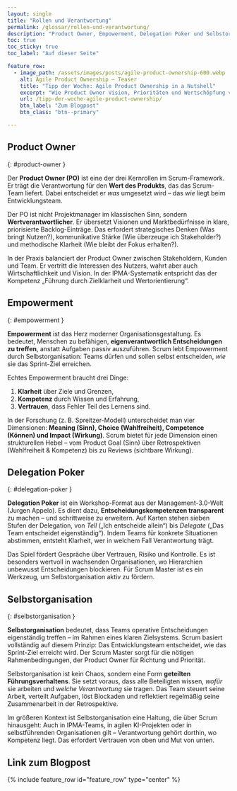 ```yaml
---
layout: single
title: "Rollen und Verantwortung"
permalink: /glossar/rollen-und-verantwortung/
description: "Product Owner, Empowerment, Delegation Poker und Selbstorganisation – wie Verantwortung in Scrum verteilt und in agilen Organisationen gelebt wird."
toc: true
toc_sticky: true
toc_label: "Auf dieser Seite"

feature_row:
  - image_path: /assets/images/posts/agile-product-ownership-600.webp
    alt: Agile Product Ownership – Teaser
    title: "Tipp der Woche: Agile Product Ownership in a Nutshell"
    excerpt: "Wie Product Owner Vision, Prioritäten und Wertschöpfung verbinden – Klarheit statt Kontrolle."
    url: /tipp-der-woche-agile-product-ownership/
    btn_label: "Zum Blogpost"
    btn_class: "btn--primary"

---
```


## Product Owner
{: #product-owner }

Der **Product Owner (PO)** ist eine der drei Kernrollen im Scrum-Framework.
Er trägt die Verantwortung für den **Wert des Produkts**, das das Scrum-Team liefert. Dabei entscheidet er *was* umgesetzt wird – das *wie* liegt beim Entwicklungsteam.

Der PO ist nicht Projektmanager im klassischen Sinn, sondern **Wertverantwortlicher**.
Er übersetzt Visionen und Marktbedürfnisse in klare, priorisierte Backlog-Einträge.
Das erfordert strategisches Denken (Was bringt Nutzen?), kommunikative Stärke (Wie überzeuge ich Stakeholder?) und methodische Klarheit (Wie bleibt der Fokus erhalten?).

In der Praxis balanciert der Product Owner zwischen Stakeholdern, Kunden und Team. Er vertritt die Interessen des Nutzers, wahrt aber auch Wirtschaftlichkeit und Vision.
In der IPMA-Systematik entspricht das der Kompetenz „Führung durch Zielklarheit und Wertorientierung“.

## Empowerment
{: #empowerment }

**Empowerment** ist das Herz moderner Organisationsgestaltung.
Es bedeutet, Menschen zu befähigen, **eigenverantwortlich Entscheidungen zu treffen**, anstatt Aufgaben passiv auszuführen.
Scrum lebt Empowerment durch Selbstorganisation: Teams dürfen und sollen selbst entscheiden, *wie* sie das Sprint-Ziel erreichen.

Echtes Empowerment braucht drei Dinge:
1. **Klarheit** über Ziele und Grenzen,
2. **Kompetenz** durch Wissen und Erfahrung,
3. **Vertrauen**, dass Fehler Teil des Lernens sind.

In der Forschung (z. B. Spreitzer-Modell) unterscheidet man vier Dimensionen:
**Meaning (Sinn), Choice (Wahlfreiheit), Competence (Können) und Impact (Wirkung)**.
Scrum bietet für jede Dimension einen strukturellen Hebel – vom Product Goal (Sinn) über Retrospektiven (Wahlfreiheit & Kompetenz) bis zu Reviews (sichtbare Wirkung).

## Delegation Poker
{: #delegation-poker }

**Delegation Poker** ist ein Workshop-Format aus der Management-3.0-Welt (Jurgen Appelo).
Es dient dazu, **Entscheidungskompetenzen transparent** zu machen – und schrittweise zu erweitern.
Auf Karten stehen sieben Stufen der Delegation, von *Tell* („Ich entscheide allein“) bis *Delegate* („Das Team entscheidet eigenständig“).
Indem Teams für konkrete Situationen abstimmen, entsteht Klarheit, wer in welchem Fall Verantwortung trägt.

Das Spiel fördert Gespräche über Vertrauen, Risiko und Kontrolle.
Es ist besonders wertvoll in wachsenden Organisationen, wo Hierarchien unbewusst Entscheidungen blockieren.
Für Scrum Master ist es ein Werkzeug, um Selbstorganisation aktiv zu fördern.

## Selbstorganisation
{: #selbstorganisation }

**Selbstorganisation** bedeutet, dass Teams operative Entscheidungen eigenständig treffen – im Rahmen eines klaren Zielsystems.
Scrum basiert vollständig auf diesem Prinzip: Das Entwicklungsteam entscheidet, wie das Sprint-Ziel erreicht wird. Der Scrum Master sorgt für die nötigen Rahmenbedingungen, der Product Owner für Richtung und Priorität.

Selbstorganisation ist kein Chaos, sondern eine Form **geteilten Führungsverhaltens**.
Sie setzt voraus, dass alle Beteiligten wissen, *wofür* sie arbeiten und *welche Verantwortung* sie tragen.
Das Team steuert seine Arbeit, verteilt Aufgaben, löst Blockaden und reflektiert regelmäßig seine Zusammenarbeit in der Retrospektive.

Im größeren Kontext ist Selbstorganisation eine Haltung, die über Scrum hinausgeht:
Auch in IPMA-Teams, in agilen KI-Projekten oder in selbstführenden Organisationen gilt – Verantwortung gehört dorthin, wo Kompetenz liegt.
Das erfordert Vertrauen von oben und Mut von unten.

## Link zum Blogpost

<div class="blogpost-card">
  {% include feature_row id="feature_row" type="center" %}
</div>
